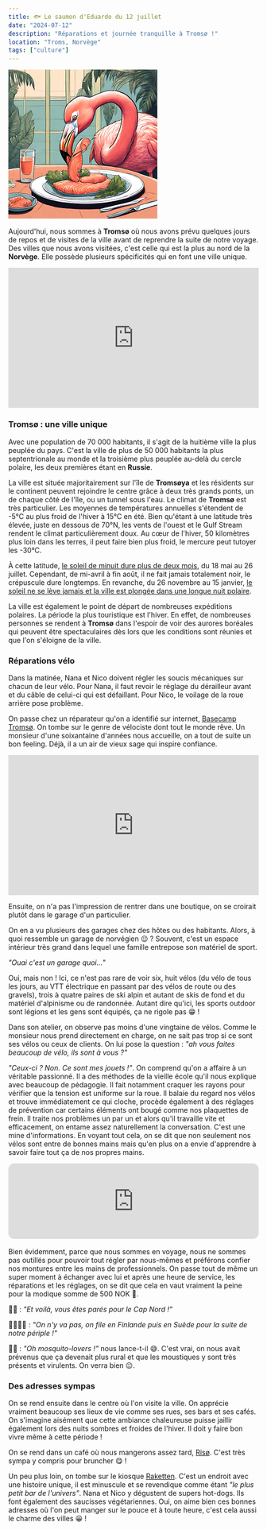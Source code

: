 ```yaml
---
title: 🐟 Le saumon d'Eduardo du 12 juillet
date: "2024-07-12"
description: "Réparations et journée tranquille à Tromsø !"
location: "Troms, Norvège"
tags: ["culture"]
---
```


![Saumon d'Eduardo](../saumon_eduardo.png)

Aujourd'hui, nous sommes à **Tromsø** où nous avons prévu quelques jours de repos et de visites de la ville avant de reprendre la suite de notre voyage. Des villes que nous avons visitées, c'est celle qui est la plus au nord de la **Norvège**. Elle possède plusieurs spécificités qui en font une ville unique.

<div style="width: 100%; height: 0; position: relative; padding-bottom: 56%;"><iframe src="https://giphy.com/embed/aiksQd4mTxYmJEOaIA" style="top: 0; left: 0; width: 100%; height: 100%; position: absolute; border: 0;" allowfullscreen scrolling="no" allow="encrypted-media;" class="giphy-embed"></iframe></div> 

### Tromsø : une ville unique 

Avec une population de 70 000 habitants, il s'agit de la huitième ville la plus peuplée du pays. C'est la ville de plus de 50 000 habitants la plus septentrionale au monde et la troisième plus peuplée au-delà du cercle polaire, les deux premières étant en **Russie**.

La ville est située majoritairement sur l'île de **Tromsøya** et les résidents sur le continent peuvent rejoindre le centre grâce à deux très grands ponts, un de chaque côté de l'île, ou un tunnel sous l'eau. Le climat de **Tromsø** est très particulier. Les moyennes de températures annuelles s'étendent de -5°C au plus froid de l'hiver à 15°C en été. Bien qu'étant à une latitude très élevée, juste en dessous de 70°N, les vents de l'ouest et le Gulf Stream rendent le climat particulièrement doux. Au cœur de l'hiver, 50 kilomètres plus loin dans les terres, il peut faire bien plus froid, le mercure peut tutoyer les -30°C.

À cette latitude, [le soleil de minuit dure plus de deux mois](https://www.visitnorway.fr/destinations-norvege/region-nord/tromso/), du 18 mai au 26 juillet. Cependant, de mi-avril à fin août, il ne fait jamais totalement noir, le crépuscule dure longtemps. En revanche, du 26 novembre au 15 janvier, [le soleil ne se lève jamais et la ville est plongée dans une longue nuit polaire](https://www.visitnorway.fr/destinations-norvege/region-nord/tromso/hiver/).

La ville est également le point de départ de nombreuses expéditions polaires. La période la plus touristique est l'hiver. En effet, de nombreuses personnes se rendent à **Tromsø** dans l'espoir de voir des aurores boréales qui peuvent être spectaculaires dès lors que les conditions sont réunies et que l'on s'éloigne de la ville.

### Réparations vélo 
Dans la matinée, Nana et Nico doivent régler les soucis mécaniques sur chacun de leur vélo. Pour Nana, il faut revoir le réglage du dérailleur avant et du câble de celui-ci qui est défaillant. Pour Nico, le voilage de la roue arrière pose problème.

On passe chez un réparateur qu'on a identifié sur internet, [Basecamp Tromsø](https://g.co/kgs/CAhLbwZ). On tombe sur le genre de vélociste dont tout le monde rêve. Un monsieur d'une soixantaine d'années nous accueille, on a tout de suite un bon feeling. Déjà, il a un air de vieux sage qui inspire confiance. 

<div style="width: 100%; height: 0; position: relative; padding-bottom: 56%;"><iframe src="https://giphy.com/embed/53ckcaarSCzUxB9MAy" style="top: 0; left: 0; width: 100%; height: 100%; position: absolute; border: 0;" allowfullscreen scrolling="no" allow="encrypted-media;" class="giphy-embed"></iframe></div> 

Ensuite, on n'a pas l'impression de rentrer dans une boutique, on se croirait plutôt dans le garage d'un particulier.

On en a vu plusieurs des garages chez des hôtes ou des habitants. Alors, à quoi ressemble un garage de norvégien 😉 ? Souvent, c'est un espace intérieur très grand dans lequel une famille entrepose son matériel de sport. 

*"Ouai c'est un garage quoi...*"

Oui, mais non ! Ici, ce n'est pas rare de voir six, huit vélos (du vélo de tous les jours, au VTT électrique en passant par des vélos de route ou des gravels), trois à quatre paires de ski alpin et autant de skis de fond et du matériel d'alpinisme ou de randonnée. Autant dire qu'ici, les sports outdoor sont légions et les gens sont équipés, ça ne rigole pas 😁 !

Dans son atelier, on observe pas moins d'une vingtaine de vélos. Comme le monsieur nous prend directement en charge, on ne sait pas trop si ce sont ses vélos ou ceux de clients. On lui pose la question : *"ah vous faites beaucoup de vélo, ils sont à vous ?"*

*"Ceux-ci ? Non. Ce sont mes jouets !"*. On comprend qu'on a affaire à un véritable passionné. Il a des méthodes de la vieille école qu'il nous explique avec beaucoup de pédagogie. Il fait notamment craquer les rayons pour vérifier que la tension est uniforme sur la roue. Il balaie du regard nos vélos et trouve immédiatement ce qui cloche, procède également à des réglages de prévention car certains éléments ont bougé comme nos plaquettes de frein. Il traite nos problèmes un par un et alors qu'il travaille vite et efficacement, on entame assez naturellement la conversation. C'est une mine d'informations. En voyant tout cela, on se dit que non seulement nos vélos sont entre de bonnes mains mais qu'en plus on a envie d'apprendre à savoir faire tout ça de nos propres mains.

<iframe style="border-radius:12px" src="https://open.spotify.com/embed/track/1Xb8GfUSYCqAkcNrd6pW0M?utm_source=generator" width="100%" height="152" frameBorder="0" allow="autoplay; clipboard-write; encrypted-media; picture-in-picture" loading="lazy"></iframe>

Bien évidemment, parce que nous sommes en voyage, nous ne sommes pas outillés pour pouvoir tout régler par nous-mêmes et préférons confier nos montures entre les mains de professionnels. On passe tout de même un super moment à échanger avec lui et après une heure de service, les réparations et les réglages, on se dit que cela en vaut vraiment la peine pour la modique somme de 500 NOK 🤗.

👴🏼 : *"Et voilà, vous êtes parés pour le Cap Nord !"*

👨🏼👩🏼 : *"On n'y va pas, on file en Finlande puis en Suède pour la suite de notre périple !"*

👴🏼 : *"Oh mosquito-lovers !"* nous lance-t-il 😅. C'est vrai, on nous avait prévenus que ça devenait plus rural et que les moustiques y sont très présents et virulents. On verra bien 😉.

### Des adresses sympas
On se rend ensuite dans le centre où l'on visite la ville. On apprécie vraiment beaucoup ses lieux de vie comme ses rues, ses bars et ses cafés. On s'imagine aisément que cette ambiance chaleureuse puisse jaillir également lors des nuits sombres et froides de l'hiver. Il doit y faire bon vivre même à cette période !

On se rend dans un café où nous mangerons assez tard, [Risø](https://www.risoe-mk.no/). C'est très sympa y compris pour bruncher 😋 !

Un peu plus loin, on tombe sur le kiosque
[Raketten](https://www.tripadvisor.fr/Restaurant_Review-g190475-d7035146-Reviews-Raketten-Tromso_Troms_Northern_Norway.html). C'est un endroit avec une histoire unique, il est minuscule et se revendique comme étant *"le plus petit bar de l'univers"*. Nana et Nico y dégustent de supers hot-dogs. Ils font également des saucisses végétariennes. Oui, on aime bien ces bonnes adresses où l'on peut manger sur le pouce et à toute heure, c'est cela aussi le charme des villes 😀 !